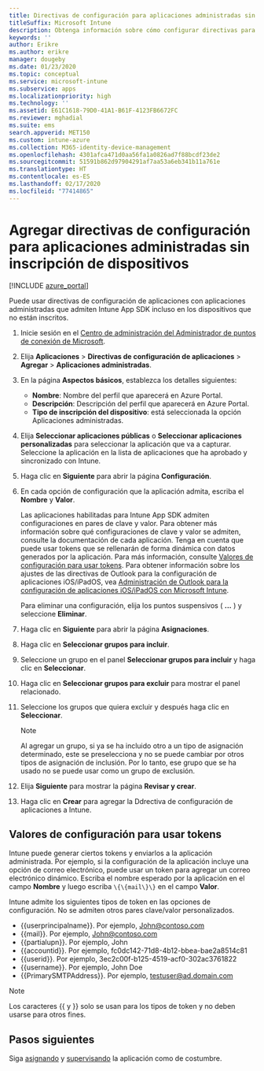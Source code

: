 ```yaml
---
title: Directivas de configuración para aplicaciones administradas sin inscripción de dispositivos
titleSuffix: Microsoft Intune
description: Obtenga información sobre cómo configurar directivas para aplicaciones administradas sin inscripción de dispositivos.
keywords: ''
author: Erikre
ms.author: erikre
manager: dougeby
ms.date: 01/23/2020
ms.topic: conceptual
ms.service: microsoft-intune
ms.subservice: apps
ms.localizationpriority: high
ms.technology: ''
ms.assetid: E61C1618-79D0-41A1-B61F-4123FB6672FC
ms.reviewer: mghadial
ms.suite: ems
search.appverid: MET150
ms.custom: intune-azure
ms.collection: M365-identity-device-management
ms.openlocfilehash: 4301afca471d0aa56fa1a0826ad7f88bcdf23de2
ms.sourcegitcommit: 51591b862d97904291af7aa53a6eb341b11a761e
ms.translationtype: HT
ms.contentlocale: es-ES
ms.lasthandoff: 02/17/2020
ms.locfileid: "77414865"
---
```

# <a name="add-app-configuration-policies-for-managed-apps-without-device-enrollment"></a>Agregar directivas de configuración para aplicaciones administradas sin inscripción de dispositivos

[!INCLUDE [azure_portal](../includes/azure_portal.md)]

Puede usar directivas de configuración de aplicaciones con aplicaciones administradas que admiten Intune App SDK incluso en los dispositivos que no están inscritos. 

1. Inicie sesión en el [Centro de administración del Administrador de puntos de conexión de Microsoft](https://go.microsoft.com/fwlink/?linkid=2109431).
2. Elija **Aplicaciones** > **Directivas de configuración de aplicaciones** > **Agregar** > **Aplicaciones administradas**.
3. En la página **Aspectos básicos**, establezca los detalles siguientes:
    - **Nombre**: Nombre del perfil que aparecerá en Azure Portal.
    - **Descripción**: Descripción del perfil que aparecerá en Azure Portal.
    - **Tipo de inscripción del dispositivo**: está seleccionada la opción Aplicaciones administradas.
4. Elija **Seleccionar aplicaciones públicas** o **Seleccionar aplicaciones personalizadas** para seleccionar la aplicación que va a capturar. Seleccione la aplicación en la lista de aplicaciones que ha aprobado y sincronizado con Intune.
5. Haga clic en **Siguiente** para abrir la página **Configuración**.
6. En cada opción de configuración que la aplicación admita, escriba el **Nombre** y **Valor**. 

   Las aplicaciones habilitadas para Intune App SDK admiten configuraciones en pares de clave y valor. Para obtener más información sobre qué configuraciones de clave y valor se admiten, consulte la documentación de cada aplicación. Tenga en cuenta que puede usar tokens que se rellenarán de forma dinámica con datos generados por la aplicación. Para más información, consulte [Valores de configuración para usar tokens](~/apps/app-configuration-policies-managed-app.md#configuration-values-for-using-tokens). Para obtener información sobre los ajustes de las directivas de Outlook para la configuración de aplicaciones iOS/iPadOS, vea [Administración de Outlook para la configuración de aplicaciones iOS/iPadOS con Microsoft Intune](https://technet.microsoft.com/library/mt813789(v=exchg.150).aspx).

    Para eliminar una configuración, elija los puntos suspensivos ( **...** ) y seleccione **Eliminar**.  

7. Haga clic en **Siguiente** para abrir la página **Asignaciones**.
8. Haga clic en **Seleccionar grupos para incluir**.
9. Seleccione un grupo en el panel **Seleccionar grupos para incluir** y haga clic en **Seleccionar**.
10. Haga clic en **Seleccionar grupos para excluir** para mostrar el panel relacionado.
11. Seleccione los grupos que quiera excluir y después haga clic en **Seleccionar**.

    >[!NOTE]
    >Al agregar un grupo, si ya se ha incluido otro a un tipo de asignación determinado, este se preselecciona y no se puede cambiar por otros tipos de asignación de inclusión. Por lo tanto, ese grupo que se ha usado no se puede usar como un grupo de exclusión.

12. Elija **Siguiente** para mostrar la página **Revisar y crear**.
13. Haga clic en **Crear** para agregar la Ddrectiva de configuración de aplicaciones a Intune.

## <a name="configuration-values-for-using-tokens"></a>Valores de configuración para usar tokens

Intune puede generar ciertos tokens y enviarlos a la aplicación administrada. Por ejemplo, si la configuración de la aplicación incluye una opción de correo electrónico, puede usar un token para agregar un correo electrónico dinámico. Escriba el nombre esperado por la aplicación en el campo **Nombre** y luego escriba `\{\{mail\}\}` en el campo **Valor**.

Intune admite los siguientes tipos de token en las opciones de configuración. No se admiten otros pares clave/valor personalizados.

- \{\{userprincipalname\}\}. Por ejemplo, John@contoso.com
- \{\{mail\}\}. Por ejemplo, John@contoso.com
- \{\{partialupn\}\}. Por ejemplo, John
- \{\{accountid\}\}. Por ejemplo, fc0dc142-71d8-4b12-bbea-bae2a8514c81
- \{\{userid\}\}. Por ejemplo, 3ec2c00f-b125-4519-acf0-302ac3761822
- \{\{username\}\}. Por ejemplo, John Doe
- \{\{PrimarySMTPAddress\}\}. Por ejemplo, testuser@ad.domain.com

> [!Note]  
> Los caracteres \{\{ y \}\} solo se usan para los tipos de token y no deben usarse para otros fines.

## <a name="next-steps"></a>Pasos siguientes

Siga [asignando](apps-deploy.md) y [supervisando](apps-monitor.md) la aplicación como de costumbre.
